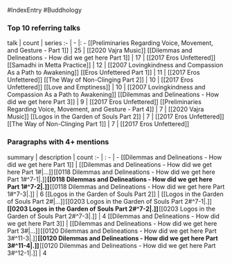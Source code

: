 #IndexEntry #Buddhology

### Top 10 referring talks
talk | count | series
:- | - |: -
[[Preliminaries Regarding Voice, Movement, and Gesture - Part 1]] | 25 | [[2020 Vajra Music]]
[[Dilemmas and Delineations - How did we get here Part 1]] | 17 | [[2017 Eros Unfettered]]
[[Samadhi in Metta Practice]] | 12 | [[2007 Lovingkindness and Compassion As a Path to Awakening]]
[[Eros Unfettered Part 1]] | 11 | [[2017 Eros Unfettered]]
[[The Way of Non-Clinging Part 2]] | 10 | [[2017 Eros Unfettered]]
[[Love and Emptiness]] | 10 | [[2007 Lovingkindness and Compassion As a Path to Awakening]]
[[Dilemmas and Delineations - How did we get here Part 3]] | 9 | [[2017 Eros Unfettered]]
[[Preliminaries Regarding Voice, Movement, and Gesture - Part 4]] | 7 | [[2020 Vajra Music]]
[[Logos in the Garden of Souls Part 2]] | 7 | [[2017 Eros Unfettered]]
[[The Way of Non-Clinging Part 1]] | 7 | [[2017 Eros Unfettered]]

### Paragraphs with 4+ mentions
summary | description | count
:- | : - | -
[[Dilemmas and Delineations - How did we get here Part 1]] | [[Dilemmas and Delineations - How did we get here Part 1#\|...]] [[0118 Dilemmas and Delineations - How did we get here Part 1#^7-1\|.]] **[[0118 Dilemmas and Delineations - How did we get here Part 1#^7-2\|.]]** [[0118 Dilemmas and Delineations - How did we get here Part 1#^7-3\|.]] | 6
[[Logos in the Garden of Souls Part 2]] | [[Logos in the Garden of Souls Part 2#\|...]] [[0203 Logos in the Garden of Souls Part 2#^7-1\|.]] **[[0203 Logos in the Garden of Souls Part 2#^7-2\|.]]** [[0203 Logos in the Garden of Souls Part 2#^7-3\|.]] | 4
[[Dilemmas and Delineations - How did we get here Part 3]] | [[Dilemmas and Delineations - How did we get here Part 3#\|...]] [[0120 Dilemmas and Delineations - How did we get here Part 3#^11-3\|.]] **[[0120 Dilemmas and Delineations - How did we get here Part 3#^11-4\|.]]** [[0120 Dilemmas and Delineations - How did we get here Part 3#^12-1\|.]] | 4

